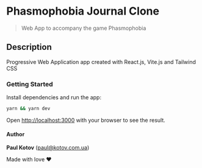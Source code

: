 # Phasmophobia Journal Clone

> Web App to accompany the game Phasmophobia

## Description

Progressive Web Application app created with React.js, Vite.js and Tailwind CSS 

### Getting Started

Install dependencies and run the app:

```bash
yarn && yarn dev
```

Open [http://localhost:3000](http://localhost:3000) with your browser to see the result.

#### Author

**Paul Kotov** (paul@kotov.com.ua)

Made with love ❤️
